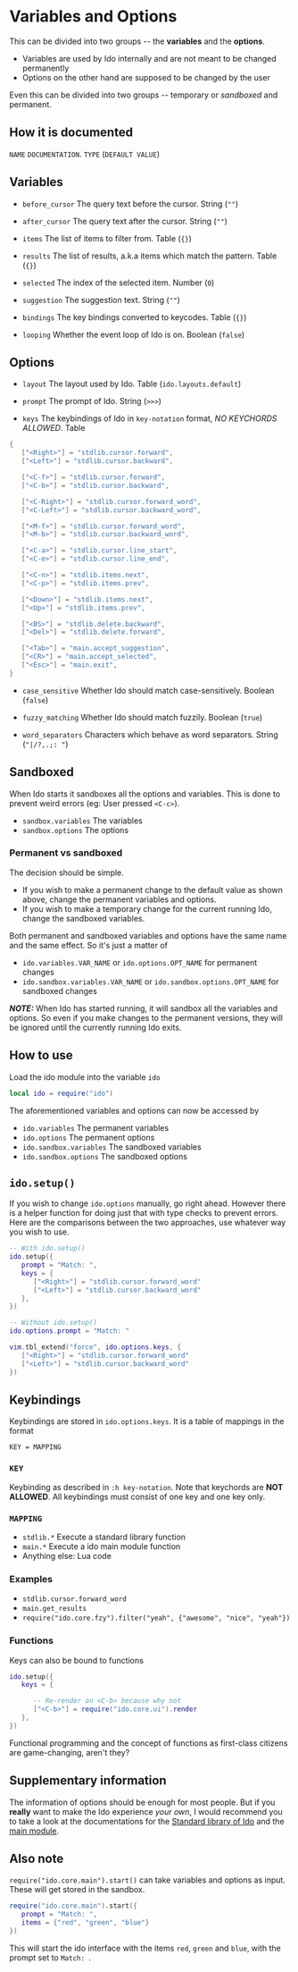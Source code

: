 # Variables and Options
This can be divided into two groups -- the **variables** and the **options**.

- Variables are used by Ido internally and are not meant to be changed permanently
- Options on the other hand are supposed to be changed by the user

Even this can be divided into two groups -- temporary or *sandboxed* and permanent.

## How it is documented
`NAME` `DOCUMENTATION`. `TYPE` (`DEFAULT VALUE`)

## Variables
- `before_cursor` The query text before the cursor. String (`""`)

- `after_cursor` The query text after the cursor. String (`""`)

- `items` The list of items to filter from. Table (`{}`)

- `results` The list of results, a.k.a items which match the pattern. Table (`{}`)

- `selected` The index of the selected item. Number (`0`)

- `suggestion` The suggestion text. String (`""`)

- `bindings` The key bindings converted to keycodes. Table (`{}`)

- `looping` Whether the event loop of Ido is on. Boolean (`false`)

## Options
- `layout` The layout used by Ido. Table (`ido.layouts.default`)

- `prompt` The prompt of Ido. String (`>>>`)

- `keys` The keybindings of Ido in `key-notation` format, *NO KEYCHORDS ALLOWED*. Table

```lua
{
   ["<Right>"] = "stdlib.cursor.forward",
   ["<Left>"] = "stdlib.cursor.backward",

   ["<C-f>"] = "stdlib.cursor.forward",
   ["<C-b>"] = "stdlib.cursor.backward",

   ["<C-Right>"] = "stdlib.cursor.forward_word",
   ["<C-Left>"] = "stdlib.cursor.backward_word",

   ["<M-f>"] = "stdlib.cursor.forward_word",
   ["<M-b>"] = "stdlib.cursor.backward_word",

   ["<C-a>"] = "stdlib.cursor.line_start",
   ["<C-e>"] = "stdlib.cursor.line_end",

   ["<C-n>"] = "stdlib.items.next",
   ["<C-p>"] = "stdlib.items.prev",

   ["<Down>"] = "stdlib.items.next",
   ["<Up>"] = "stdlib.items.prev",

   ["<BS>"] = "stdlib.delete.backward",
   ["<Del>"] = "stdlib.delete.forward",

   ["<Tab>"] = "main.accept_suggestion",
   ["<CR>"] = "main.accept_selected",
   ["<Esc>"] = "main.exit",
}
```

- `case_sensitive` Whether Ido should match case-sensitively. Boolean (`false`)

- `fuzzy_matching` Whether Ido should match fuzzily. Boolean (`true`)

- `word_separators` Characters which behave as word separators. String (`"|/?,.;: "`)

## Sandboxed
When Ido starts it sandboxes all the options and variables. This is done to prevent weird errors (eg: User pressed `<C-c>`).

- `sandbox.variables` The variables
- `sandbox.options` The options

### Permanent vs sandboxed
The decision should be simple.

- If you wish to make a permanent change to the default value as shown above, change the permanent variables and options.
- If you wish to make a temporary change for the current running Ido, change the sandboxed variables.

Both permanent and sandboxed variables and options have the same name and the same effect. So it's just a matter of
- `ido.variables.VAR_NAME` or `ido.options.OPT_NAME` for permanent changes
- `ido.sandbox.variables.VAR_NAME` or `ido.sandbox.options.OPT_NAME` for sandboxed changes

***NOTE:*** When Ido has started running, it will sandbox all the variables and options. So even if you make changes to the permanent versions, they will be ignored until the currently running Ido exits.

## How to use
Load the ido module into the variable `ido`

```lua
local ido = require("ido")
```

The aforementioned variables and options can now be accessed by

- `ido.variables` The permanent variables
- `ido.options` The permanent options
- `ido.sandbox.variables` The sandboxed variables
- `ido.sandbox.options` The sandboxed options

## `ido.setup()`
If you wish to change `ido.options` manually, go right ahead. However there is a helper function for doing just that with type checks to prevent errors. Here are the comparisons between the two approaches, use whatever way you wish to use.

```lua
-- With ido.setup()
ido.setup({
   prompt = "Match: ",
   keys = {
      ["<Right>"] = "stdlib.cursor.forward_word"
      ["<Left>"] = "stdlib.cursor.backward_word"
   },
})
```

```lua
-- Without ido.setup()
ido.options.prompt = "Match: "

vim.tbl_extend("force", ido.options.keys, {
   ["<Right>"] = "stdlib.cursor.forward_word"
   ["<Left>"] = "stdlib.cursor.backward_word"
})
```

## Keybindings
Keybindings are stored in `ido.options.keys`. It is a table of mappings in the format

```
KEY = MAPPING
```

### `KEY`
Keybinding as described in `:h key-notation`. Note that keychords are **NOT ALLOWED**. All keybindings must consist of one key and one key only.

### `MAPPING`
- `stdlib.*` Execute a standard library function
- `main.*` Execute a ido main module function
- Anything else: Lua code

### Examples
- `stdlib.cursor.forward_word`
- `main.get_results`
- `require("ido.core.fzy").filter("yeah", {"awesome", "nice", "yeah"})`

### Functions
Keys can also be bound to functions

```lua
ido.setup({
   keys = {

      -- Re-render on <C-b> because why not
      ["<C-b>"] = require("ido.core.ui").render
   },
})
```

Functional programming and the concept of functions as first-class citizens are game-changing, aren't they?

## Supplementary information
The information of options should be enough for most people. But if you **really** want to make the Ido experience *your own*, I would recommend you to take a look at the documentations for the [Standard library of Ido](wiki/stdlib.md) and the [main module](wiki/main.md).

## Also note
`require("ido.core.main").start()` can take variables and options as input. These will get stored in the sandbox.

```lua
require("ido.core.main").start({
   prompt = "Match: ",
   items = {"red", "green", "blue"}
})
```

This will start the ido interface with the items `red`, `green` and `blue`, with the prompt set to `Match: `.
